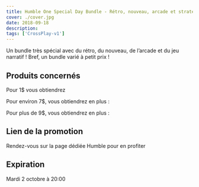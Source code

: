 ```yaml
---
title: Humble One Special Day Bundle - Rétro, nouveau, arcade et stratégie !
cover: ./cover.jpg
date: 2018-09-18
description: 
tags: ['CrossPlay-v1']
---
```

Un bundle très spécial avec du rétro, du nouveau, de l’arcade et du jeu narratif ! Bref, un bundle varié à petit prix !

## Produits concernés
Pour 1$ vous obtiendrez

Pour environ 7$, vous obtiendrez en plus :

Pour plus de 9$, vous obtiendrez en plus :

## Lien de la promotion
Rendez-vous sur la page dédiée Humble pour en profiter

## Expiration
Mardi 2 octobre à 20:00

